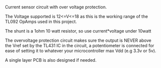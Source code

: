 
Current sensor circuit with over voltage protection.

The Voltage supported is 12<=V<=18 as this is the working range of the TL092 OpAmps used in this project.

The shunt is a 1ohm 10 watt resistor, so use current*voltage under 10watt

The overvoltage protection circuit makes sure the output is NEVER above the Vref set by 
the TL431 IC in the circuit, a potentiometer is connected for ease of setting it to 
whatever your microcontroller max Vdd (e.g 3.3v or 5v).

A single layer PCB is also designed if needed.
